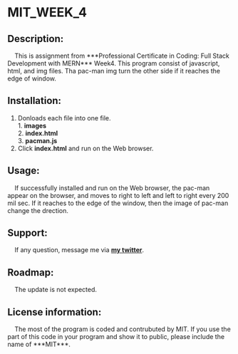 # MIT_WEEK_4

<style>
    p {
      text-indent: 1rem;
    }
  </style>

## Description:
  <p>This is assignment from ***Professional Certificate in Coding: Full Stack Development with MERN*** Week4.
  This program consist of javascript, html, and img files.
  Tha pac-man img turn the other side if it reaches the edge of window.</p>

## Installation:
  1. Donloads each file into one file. <br>
    1. **images** <br>
    2. **index.html** <br>
    3. **pacman.js** <br>
  2. Click **index.html** and run on the Web browser.
  
## Usage:
  <p>If successfully installed and run on the Web browser, the pac-man appear on the browser, and moves to right to left and left to right every 200 mil sec.
  If it reaches to the edge of the window, then the image of pac-man change the drection.</p>
  
## Support:
  If any question, message me via **[my twitter](https://twitter.com/Kojiro38895598)**.
  
## Roadmap:
  The update is not expected.
  
## License information: 
  <p>The most of the program is coded and contrubuted by MIT. If you use the part of this code in your program and show it to public, please include the name of ***MIT***.</p>
